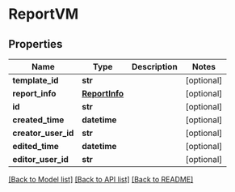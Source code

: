 # ReportVM


## Properties
Name | Type | Description | Notes
------------ | ------------- | ------------- | -------------
**template_id** | **str** |  | [optional] 
**report_info** | [**ReportInfo**](ReportInfo.md) |  | [optional] 
**id** | **str** |  | [optional] 
**created_time** | **datetime** |  | [optional] 
**creator_user_id** | **str** |  | [optional] 
**edited_time** | **datetime** |  | [optional] 
**editor_user_id** | **str** |  | [optional] 

[[Back to Model list]](../README.md#documentation-for-models) [[Back to API list]](../README.md#documentation-for-api-endpoints) [[Back to README]](../README.md)


